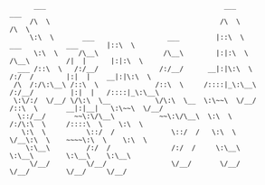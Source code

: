 ```ascii
      ___                                            ___                                              ___     
     /\  \                                          /\  \                                            /\  \    
     \:\  \       ___                  ___         |::\  \                  ___           ___       |::\  \   
      \:\  \     /\__\                /\__\        |:|:\  \                /\__\         /|  |      |:|:\  \  
  ___ /::\  \   /:/__/               /:/__/      __|:|\:\  \              /:/  /        |:|  |    __|:|\:\  \ 
 /\  /:/\:\__\ /::\  \              /::\  \     /::::|_\:\__\            /:/__/         |:|  |   /::::|_\:\__\
 \:\/:/  \/__/ \/\:\  \__           \/\:\  \__  \:\~~\  \/__/           /::\  \       __|:|__|   \:\~~\  \/__/
  \::/__/       ~~\:\/\__\           ~~\:\/\__\  \:\  \                /:/\:\  \     /::::\  \    \:\  \      
   \:\  \          \::/  /              \::/  /   \:\  \               \/__\:\  \    ~~~~\:\  \    \:\  \     
    \:\__\         /:/  /               /:/  /     \:\__\                   \:\__\        \:\__\    \:\__\    
     \/__/         \/__/                \/__/       \/__/                    \/__/         \/__/     \/__/    
```
<!--
**h0nter/h0nter** is a ✨ _special_ ✨ repository because its `README.md` (this file) appears on your GitHub profile.

Here are some ideas to get you started:

- 🔭 I’m currently working on ...
- 🌱 I’m currently learning ...
- 👯 I’m looking to collaborate on ...
- 🤔 I’m looking for help with ...
- 💬 Ask me about ...
- 📫 How to reach me: ...
- 😄 Pronouns: ...
- ⚡ Fun fact: ...
-->
